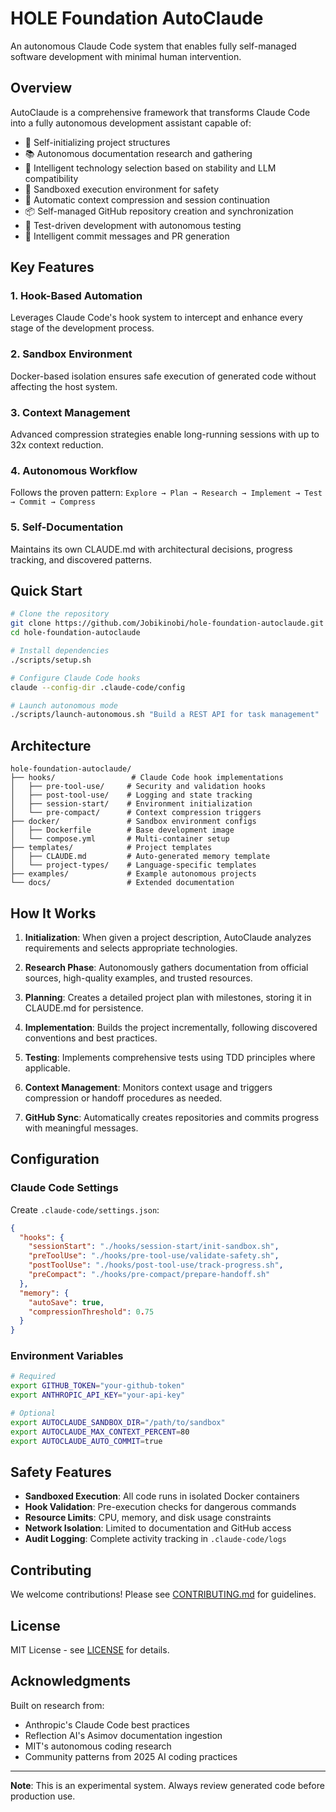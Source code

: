 # HOLE Foundation AutoClaude

An autonomous Claude Code system that enables fully self-managed software development with minimal human intervention.

## Overview

AutoClaude is a comprehensive framework that transforms Claude Code into a fully autonomous development assistant capable of:

- 🚀 Self-initializing project structures
- 📚 Autonomous documentation research and gathering
- 🔧 Intelligent technology selection based on stability and LLM compatibility
- 🐳 Sandboxed execution environment for safety
- 🔄 Automatic context compression and session continuation
- 📦 Self-managed GitHub repository creation and synchronization
- 🧪 Test-driven development with autonomous testing
- 📝 Intelligent commit messages and PR generation

## Key Features

### 1. **Hook-Based Automation**
Leverages Claude Code's hook system to intercept and enhance every stage of the development process.

### 2. **Sandbox Environment**
Docker-based isolation ensures safe execution of generated code without affecting the host system.

### 3. **Context Management**
Advanced compression strategies enable long-running sessions with up to 32x context reduction.

### 4. **Autonomous Workflow**
Follows the proven pattern: `Explore → Plan → Research → Implement → Test → Commit → Compress`

### 5. **Self-Documentation**
Maintains its own CLAUDE.md with architectural decisions, progress tracking, and discovered patterns.

## Quick Start

```bash
# Clone the repository
git clone https://github.com/Jobikinobi/hole-foundation-autoclaude.git
cd hole-foundation-autoclaude

# Install dependencies
./scripts/setup.sh

# Configure Claude Code hooks
claude --config-dir .claude-code/config

# Launch autonomous mode
./scripts/launch-autonomous.sh "Build a REST API for task management"
```

## Architecture

```
hole-foundation-autoclaude/
├── hooks/                 # Claude Code hook implementations
│   ├── pre-tool-use/     # Security and validation hooks
│   ├── post-tool-use/    # Logging and state tracking
│   ├── session-start/    # Environment initialization
│   └── pre-compact/      # Context compression triggers
├── docker/               # Sandbox environment configs
│   ├── Dockerfile        # Base development image
│   └── compose.yml       # Multi-container setup
├── templates/            # Project templates
│   ├── CLAUDE.md         # Auto-generated memory template
│   └── project-types/    # Language-specific templates
├── examples/             # Example autonomous projects
└── docs/                 # Extended documentation
```

## How It Works

1. **Initialization**: When given a project description, AutoClaude analyzes requirements and selects appropriate technologies.

2. **Research Phase**: Autonomously gathers documentation from official sources, high-quality examples, and trusted resources.

3. **Planning**: Creates a detailed project plan with milestones, storing it in CLAUDE.md for persistence.

4. **Implementation**: Builds the project incrementally, following discovered conventions and best practices.

5. **Testing**: Implements comprehensive tests using TDD principles where applicable.

6. **Context Management**: Monitors context usage and triggers compression or handoff procedures as needed.

7. **GitHub Sync**: Automatically creates repositories and commits progress with meaningful messages.

## Configuration

### Claude Code Settings

Create `.claude-code/settings.json`:

```json
{
  "hooks": {
    "sessionStart": "./hooks/session-start/init-sandbox.sh",
    "preToolUse": "./hooks/pre-tool-use/validate-safety.sh",
    "postToolUse": "./hooks/post-tool-use/track-progress.sh",
    "preCompact": "./hooks/pre-compact/prepare-handoff.sh"
  },
  "memory": {
    "autoSave": true,
    "compressionThreshold": 0.75
  }
}
```

### Environment Variables

```bash
# Required
export GITHUB_TOKEN="your-github-token"
export ANTHROPIC_API_KEY="your-api-key"

# Optional
export AUTOCLAUDE_SANDBOX_DIR="/path/to/sandbox"
export AUTOCLAUDE_MAX_CONTEXT_PERCENT=80
export AUTOCLAUDE_AUTO_COMMIT=true
```

## Safety Features

- **Sandboxed Execution**: All code runs in isolated Docker containers
- **Hook Validation**: Pre-execution checks for dangerous commands
- **Resource Limits**: CPU, memory, and disk usage constraints
- **Network Isolation**: Limited to documentation and GitHub access
- **Audit Logging**: Complete activity tracking in `.claude-code/logs`

## Contributing

We welcome contributions! Please see [CONTRIBUTING.md](docs/CONTRIBUTING.md) for guidelines.

## License

MIT License - see [LICENSE](LICENSE) for details.

## Acknowledgments

Built on research from:
- Anthropic's Claude Code best practices
- Reflection AI's Asimov documentation ingestion
- MIT's autonomous coding research
- Community patterns from 2025 AI coding practices

---

**Note**: This is an experimental system. Always review generated code before production use.